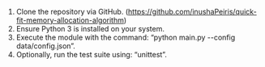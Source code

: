 1. Clone the repository via GitHub. (https://github.com/inushaPeiris/quick-fit-memory-allocation-algorithm)
2. Ensure Python 3 is installed on your system.
3. Execute the module with the command: “python main.py --config data/config.json”.
4. Optionally, run the test suite using: “unittest”.
